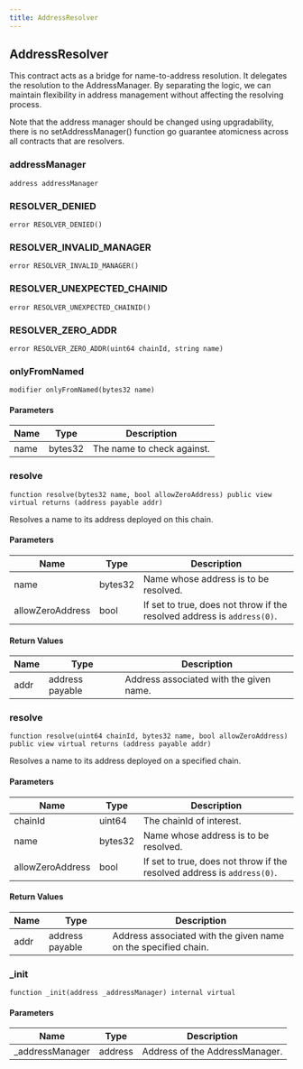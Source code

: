 ```yaml
---
title: AddressResolver
---
```


## AddressResolver

This contract acts as a bridge for name-to-address resolution.
It delegates the resolution to the AddressManager. By separating the logic,
we can maintain flexibility in address management without affecting the
resolving process.

Note that the address manager should be changed using upgradability, there
is no setAddressManager() function go guarantee atomicness across all
contracts that are resolvers.

### addressManager

```solidity
address addressManager
```

### RESOLVER_DENIED

```solidity
error RESOLVER_DENIED()
```

### RESOLVER_INVALID_MANAGER

```solidity
error RESOLVER_INVALID_MANAGER()
```

### RESOLVER_UNEXPECTED_CHAINID

```solidity
error RESOLVER_UNEXPECTED_CHAINID()
```

### RESOLVER_ZERO_ADDR

```solidity
error RESOLVER_ZERO_ADDR(uint64 chainId, string name)
```

### onlyFromNamed

```solidity
modifier onlyFromNamed(bytes32 name)
```

#### Parameters

| Name | Type    | Description                |
| ---- | ------- | -------------------------- |
| name | bytes32 | The name to check against. |

### resolve

```solidity
function resolve(bytes32 name, bool allowZeroAddress) public view virtual returns (address payable addr)
```

Resolves a name to its address deployed on this chain.

#### Parameters

| Name             | Type    | Description                                                             |
| ---------------- | ------- | ----------------------------------------------------------------------- |
| name             | bytes32 | Name whose address is to be resolved.                                   |
| allowZeroAddress | bool    | If set to true, does not throw if the resolved address is `address(0)`. |

#### Return Values

| Name | Type            | Description                             |
| ---- | --------------- | --------------------------------------- |
| addr | address payable | Address associated with the given name. |

### resolve

```solidity
function resolve(uint64 chainId, bytes32 name, bool allowZeroAddress) public view virtual returns (address payable addr)
```

Resolves a name to its address deployed on a specified chain.

#### Parameters

| Name             | Type    | Description                                                             |
| ---------------- | ------- | ----------------------------------------------------------------------- |
| chainId          | uint64  | The chainId of interest.                                                |
| name             | bytes32 | Name whose address is to be resolved.                                   |
| allowZeroAddress | bool    | If set to true, does not throw if the resolved address is `address(0)`. |

#### Return Values

| Name | Type            | Description                                                    |
| ---- | --------------- | -------------------------------------------------------------- |
| addr | address payable | Address associated with the given name on the specified chain. |

### \_init

```solidity
function _init(address _addressManager) internal virtual
```

#### Parameters

| Name             | Type    | Description                    |
| ---------------- | ------- | ------------------------------ |
| \_addressManager | address | Address of the AddressManager. |
